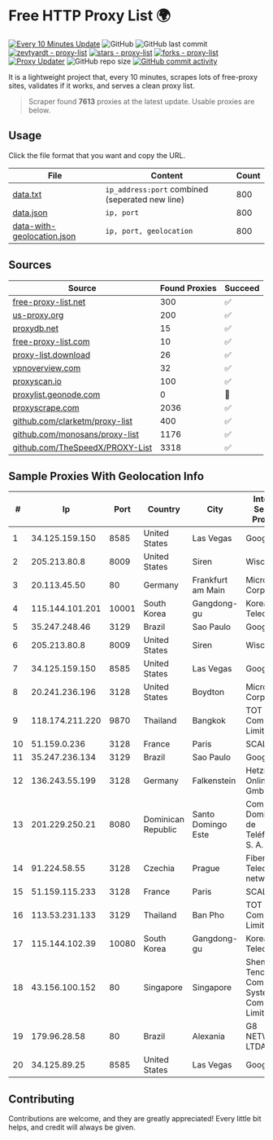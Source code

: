 
# Free HTTP Proxy List 🌍

[![Every 10 Minutes Update](https://github.com/mertguvencli/http-proxy-list/actions/workflows/main.yml/badge.svg?branch=main)](https://github.com/mertguvencli/http-proxy-list/actions/workflows/main.yml)
![GitHub](https://img.shields.io/github/license/mertguvencli/http-proxy-list)
![GitHub last commit](https://img.shields.io/github/last-commit/mertguvencli/http-proxy-list)
[![zevtyardt - proxy-list](https://img.shields.io/static/v1?label=zevtyardt&message=proxy-list&color=blue&logo=github)](https://github.com/zevtyardt/proxy-list "Go to GitHub repo")
[![stars - proxy-list](https://img.shields.io/github/stars/zevtyardt/proxy-list?style=social)](https://github.com/zevtyardt/proxy-list)
[![forks - proxy-list](https://img.shields.io/github/forks/zevtyardt/proxy-list?style=social)](https://github.com/zevtyardt/proxy-list)
[![Proxy Updater](https://github.com/zevtyardt/proxy-list/workflows/Proxy%20Updater/badge.svg)](https://github.com/zevtyardt/proxy-list/actions?query=workflow:"Proxy+Updater")
![GitHub repo size](https://img.shields.io/github/repo-size/zevtyardt/proxy-list)
[![GitHub commit activity](https://img.shields.io/github/commit-activity/m/zevtyardt/proxy-list?logo=commits)](https://github.com/zevtyardt/proxy-list/commits/main)

It is a lightweight project that, every 10 minutes, scrapes lots of free-proxy sites, validates if it works, and serves a clean proxy list.

> Scraper found **7613** proxies at the latest update. Usable proxies are below.

## Usage

Click the file format that you want and copy the URL.

|File|Content|Count|
|----|-------|-----|
|[data.txt](https://raw.githubusercontent.com/mertguvencli/http-proxy-list/main/proxy-list/data.txt)|`ip_address:port` combined (seperated new line)|800|
|[data.json](https://raw.githubusercontent.com/mertguvencli/http-proxy-list/main/proxy-list/data.json)|`ip, port`|800|
|[data-with-geolocation.json](https://raw.githubusercontent.com/mertguvencli/http-proxy-list/main/proxy-list/data-with-geolocation.json)|`ip, port, geolocation`|800|

## Sources

|Source|Found Proxies|Succeed|
|------|-------------|-------|
|[free-proxy-list.net](https://free-proxy-list.net)|300|✅|
|[us-proxy.org](https://www.us-proxy.org)|200|✅|
|[proxydb.net](http://proxydb.net)|15|✅|
|[free-proxy-list.com](https://free-proxy-list.com/?page=&port=&type%5B%5D=http&type%5B%5D=https&up_time=0&search=Search)|10|✅|
|[proxy-list.download](https://www.proxy-list.download/HTTP)|26|✅|
|[vpnoverview.com](https://vpnoverview.com/privacy/anonymous-browsing/free-proxy-servers)|32|✅|
|[proxyscan.io](https://www.proxyscan.io)|100|✅|
|[proxylist.geonode.com](https://proxylist.geonode.com/api/proxy-list?limit=300&page=1&sort_by=lastChecked&sort_type=desc&protocols=http,https)|0|🚫|
|[proxyscrape.com](https://api.proxyscrape.com/v2/?request=displayproxies&protocol=http&timeout=10000&country=all&ssl=all&anonymity=all)|2036|✅|
|[github.com/clarketm/proxy-list](https://raw.githubusercontent.com/clarketm/proxy-list/master/proxy-list-raw.txt)|400|✅|
|[github.com/monosans/proxy-list](https://raw.githubusercontent.com/monosans/proxy-list/main/proxies/http.txt)|1176|✅|
|[github.com/TheSpeedX/PROXY-List](https://raw.githubusercontent.com/TheSpeedX/PROXY-List/master/http.txt)|3318|✅|


## Sample Proxies With Geolocation Info

|#|Ip|Port|Country|City|Internet Service Provider|
|-|--|----|-------|----|-------------------------|
|1|34.125.159.150|8585|United States|Las Vegas|Google LLC|
|2|205.213.80.8|8009|United States|Siren|WiscNet|
|3|20.113.45.50|80|Germany|Frankfurt am Main|Microsoft Corporation|
|4|115.144.101.201|10001|South Korea|Gangdong-gu|Korea Telecom|
|5|35.247.248.46|3129|Brazil|Sao Paulo|Google LLC|
|6|205.213.80.8|8009|United States|Siren|WiscNet|
|7|34.125.159.150|8585|United States|Las Vegas|Google LLC|
|8|20.241.236.196|3128|United States|Boydton|Microsoft Corporation|
|9|118.174.211.220|9870|Thailand|Bangkok|TOT Public Company Limited|
|10|51.159.0.236|3128|France|Paris|SCALEWAY|
|11|35.247.236.134|3129|Brazil|Sao Paulo|Google LLC|
|12|136.243.55.199|3128|Germany|Falkenstein|Hetzner Online GmbH|
|13|201.229.250.21|8080|Dominican Republic|Santo Domingo Este|Compañía Dominicana de Teléfonos S. A.|
|14|91.224.58.55|3128|Czechia|Prague|Fiber Telecom network|
|15|51.159.115.233|3128|France|Paris|SCALEWAY|
|16|113.53.231.133|3129|Thailand|Ban Pho|TOT Public Company Limited|
|17|115.144.102.39|10080|South Korea|Gangdong-gu|Korea Telecom|
|18|43.156.100.152|80|Singapore|Singapore|Shenzhen Tencent Computer Systems Company Limited|
|19|179.96.28.58|80|Brazil|Alexania|G8 NETWORKS LTDA|
|20|34.125.89.25|8585|United States|Las Vegas|Google LLC|



## Contributing

Contributions are welcome, and they are greatly appreciated! Every
little bit helps, and credit will always be given.


